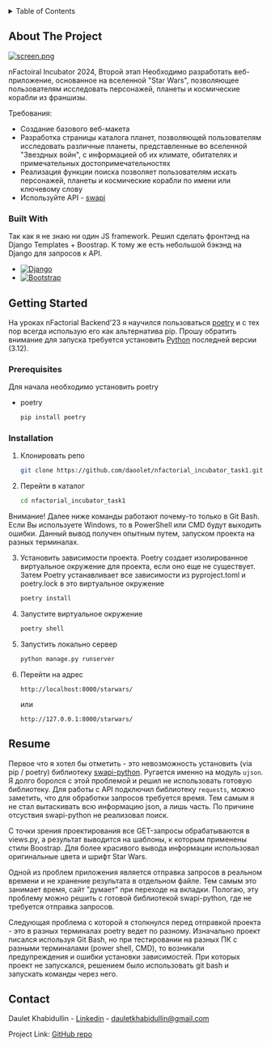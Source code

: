 <!-- TABLE OF CONTENTS -->
<details>
  <summary>Table of Contents</summary>
  <ol>
    <li>
      <a href="#about-the-project">About The Project</a>
      <ul>
        <li><a href="#built-with">Built With</a></li>
      </ul>
    </li>
    <li>
      <a href="#getting-started">Getting Started</a>
      <ul>
        <li><a href="#prerequisites">Prerequisites</a></li>
        <li><a href="#installation">Installation</a></li>
      </ul>
    </li>
    <li><a href="#resume">Resume</a></li>
    <li><a href="#contact">Contact</a></li>
  </ol>
</details>


<!-- ABOUT THE PROJECT -->
## About The Project

[![screen.png](https://i.postimg.cc/KcfHNnqK/screen.png)](https://postimg.cc/jCWcqJrK)

nFactoiral Incubator 2024, Второй этап
Необходимо разработать веб-приложение, основанное на вселенной "Star Wars", позволяющее пользователям исследовать персонажей, планеты и космические корабли из франшизы.

Требования:
* Создание базового веб-макета
* Разработка страницы каталога планет, позволяющей пользователям исследовать различные планеты, представленные во вселенной "Звездных войн", с информацией об их климате, обитателях и примечательных достопримечательностях
* Реализация функции поиска позволяет пользователям искать персонажей, планеты и космические корабли по имени или ключевому слову
* Используйте API - [swapi]


### Built With

Так как я не знаю ни один JS framework. Решил сделать фронтэнд на Django Templates + Boostrap. К тому же есть небольшой бэкэнд на Django для запросов к API.

* [![Django][djangoproject.com]][Django-url]
* [![Bootstrap][Bootstrap.com]][Bootstrap-url]


<!-- GETTING STARTED -->
## Getting Started

На уроках nFactorial Backend'23 я научился пользоваться [poetry] и с тех пор всегда использую его как альтернатива pip. Прошу обратить внимание  для запуска требуется установить [Python](https://www.python.org/) последней версии (3.12).

### Prerequisites

Для начала необходимо установить poetry

* poetry
  ```sh
  pip install poetry
  ```

### Installation

1. Клонировать репо
   ```sh
   git clone https://github.com/daoolet/nfactorial_incubator_task1.git
   ```

2. Перейти в каталог
   ```sh
   cd nfactorial_incubator_task1
   ```

Внимание! Далее ниже команды работают почему-то только в Git Bash. Если Вы используете Windows, то в PowerShell или CMD будут выходить ошибки. Данный вывод получен опытным путем, запуском проекта на разных терминалах. 

3. Установить зависимости проекта. Poetry создает изолированное виртуальное окружение для проекта, если оно еще не существует. Затем Poetry устанавливает все зависимости из pyproject.toml и poetry.lock в это виртуальное окружение
   ```sh
   poetry install
   ```

4. Запустите виртуальное окружение
   ```sh
   poetry shell
   ```
   
5. Запустить локально сервер
   ```py
   python manage.py runserver
   ```

6. Перейти на адрес
    ```
    http://localhost:8000/starwars/
    ```
    или
    ```
    http://127.0.0.1:8000/starwars/
    ```

<!-- RESUME -->
## Resume

Первое что я хотел бы отметить - это невозможность установить (via pip / poetry) библиотеку [swapi-python](https://github.com/phalt/swapi-python). Ругается именно на модуль ```ujson```. Я долго боролся с этой проблемой и решил не использовать готовую библиотеку. Для работы с API подключил библиотеку ```requests```, можно заметить, что для обработки запросов требуется время. Тем самым я не стал вытаскивать всю информацию json, а лишь часть. По причине отсуствия swapi-python не реализовал поиск. 

С точки зрения проектирования все GET-запросы обрабатываются в views.py, а результат выводится на шаблоны, к которым применены стили Boostrap. Для более красивого вывода информации использовал оригинальные цвета и шрифт Star Wars.

Одной из проблем приложения является отправка запросов в реальном времени и не хранение результата в отдельном файле. Тем самым это занимает время, сайт "думает" при переходе на вкладки. Пологаю, эту проблему можно решить с готовой библиотекой swapi-python, где не требуется отправка запросов.

Следующая проблема с которой я столкнулся перед отправкой проекта - это в разных терминалах poetry ведет по разному. Изначально проект писался используя Git Bash, но при тестировании на разных ПК с разными терминалами (power shell, CMD), то возникали предупреждения и ошибки установки зависимостей. При которых проект не запускался, решением было использовать git bash и запускать команды через него.

<!-- CONTACT -->
## Contact

Daulet Khabidullin - [Linkedin] - dauletkhabidullin@gmail.com

Project Link: [GitHub repo](https://github.com/daoolet/nfactorial_incubator_task1.git)


<!-- MARKDOWN LINKS & IMAGES -->
[swapi]: https://swapi.dev/
[poetry]: https://python-poetry.org/
[Linkedin]: https://www.linkedin.com/in/daoolet/


[djangoproject.com]: https://img.shields.io/badge/Django-092E20?style=for-the-badge&logo=django&logoColor=green
[Django-url]: https://www.djangoproject.com/

[Bootstrap.com]: https://img.shields.io/badge/Bootstrap-563D7C?style=for-the-badge&logo=bootstrap&logoColor=white
[Bootstrap-url]: https://getbootstrap.com
